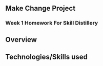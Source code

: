 ## Make Change Project 

### Week 1 Homework For Skill Distillery

## Overview

## Technologies/Skills used

## 